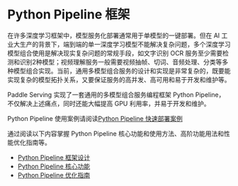 # Python Pipeline 框架

在许多深度学习框架中，模型服务化部署通常用于单模型的一键部署。但在 AI 工业大生产的背景下，端到端的单一深度学习模型不能解决复杂问题，多个深度学习模型组合使用是解决现实复杂问题的常规手段，如文字识别 OCR 服务至少需要检测和识别2种模型；视频理解服务一般需要视频抽帧、切词、音频处理、分类等多种模型组合实现。当前，通用多模型组合服务的设计和实现是非常复杂的，既要能实现复杂的模型拓扑关系，又要保证服务的高并发、高可用和易于开发和维护等。

Paddle Serving 实现了一套通用的多模型组合服务编程框架 Python Pipeline，不仅解决上述痛点，同时还能大幅提高 GPU 利用率，并易于开发和维护。

Python Pipeline 使用案例请阅读[Python Pipeline 快速部署案例](./3-2_QuickStart_Pipeline_OCR_CN.md)

通过阅读以下内容掌握 Python Pipeline 核心功能和使用方法、高阶功能用法和性能优化指南等。
- [Python Pipeline 框架设计](7-1_Python_Pipeline_Design_CN.md)
- [Python Pipeline 核心功能](7-2_Python_Pipeline_Senior_CN.md)
- [Python Pipeline 优化指南](7-3_Python_Pipeline_Optimize_CN.md)
